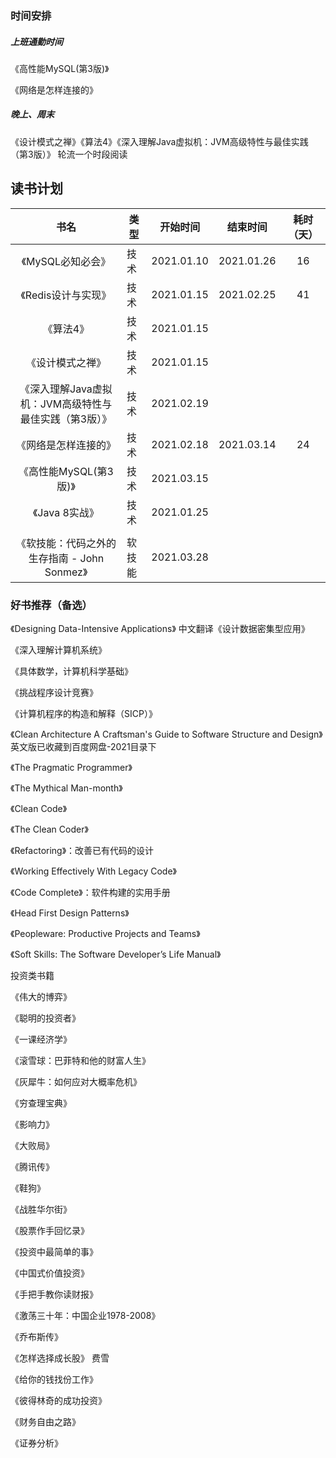 ### 时间安排

##### 上班通勤时间

《高性能MySQL(第3版)》 

《网络是怎样连接的》



##### 晚上、周末

《设计模式之禅》《算法4》《深入理解Java虚拟机：JVM高级特性与最佳实践（第3版）》 轮流一个时段阅读 



## 读书计划

|                          书名                          | 类型   |  开始时间  |  结束时间  | 耗时（天） |
| :----------------------------------------------------: | ------ | :--------: | :--------: | :--------: |
|                   《MySQL必知必会》                    | 技术   | 2021.01.10 | 2021.01.26 |     16     |
|                  《Redis设计与实现》                   | 技术   | 2021.01.15 | 2021.02.25 |     41     |
|                       《算法4》                        | 技术   | 2021.01.15 |            |            |
|                    《设计模式之禅》                    | 技术   | 2021.01.15 |            |            |
| 《深入理解Java虚拟机：JVM高级特性与最佳实践（第3版）》 | 技术   | 2021.02.19 |            |            |
|                  《网络是怎样连接的》                  | 技术   | 2021.02.18 | 2021.03.14 |     24     |
|                 《高性能MySQL(第3版)》                 | 技术   | 2021.03.15 |            |            |
|                     《Java 8实战》                     | 技术   | 2021.01.25 |            |            |
|                                                        |        |            |            |            |
|      《软技能：代码之外的生存指南 - John Sonmez》      | 软技能 | 2021.03.28 |            |            |



### 好书推荐（备选）

《Designing Data-Intensive Applications》 中文翻译《设计数据密集型应用》

《深入理解计算机系统》

《具体数学，计算机科学基础》

《挑战程序设计竞赛》

《计算机程序的构造和解释（SICP）》

《Clean Architecture A Craftsman's Guide to Software Structure and Design》 英文版已收藏到百度网盘-2021目录下

《The Pragmatic Programmer》

《The Mythical Man-month》

《Clean Code》

《The Clean Coder》

《Refactoring》：改善已有代码的设计

《Working Effectively With Legacy Code》

《Code Complete》：软件构建的实用手册

《Head First Design Patterns》

《Peopleware: Productive Projects and Teams》

《Soft Skills: The Software Developer’s Life Manual》





投资类书籍

《伟大的博弈》

《聪明的投资者》

《一课经济学》

《滚雪球：巴菲特和他的财富人生》

《灰犀牛：如何应对大概率危机》

《穷查理宝典》

《影响力》

《大败局》

《腾讯传》

《鞋狗》

《战胜华尔街》

《股票作手回忆录》

《投资中最简单的事》

《中国式价值投资》

《手把手教你读财报》

《激荡三十年：中国企业1978-2008》

《乔布斯传》

《怎样选择成长股》 费雪

《给你的钱找份工作》

《彼得林奇的成功投资》

《财务自由之路》

《证券分析》



